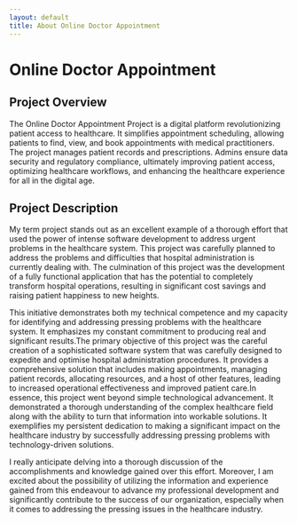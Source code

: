 ```yaml
---
layout: default
title: About Online Doctor Appointment
---
```

# Online Doctor Appointment

## Project Overview
The Online Doctor Appointment Project is a digital platform revolutionizing patient access to healthcare. It simplifies appointment scheduling, allowing patients to find, view, and book appointments with medical practitioners. The project manages patient records and prescriptions. Admins ensure data security and regulatory compliance, ultimately improving patient access, optimizing healthcare workflows, and enhancing the healthcare experience for all in the digital age. 


## Project Description
My term project stands out as an excellent example of a thorough effort that used the power of intense software development to address urgent problems in the healthcare system. This project was carefully planned to address the problems and difficulties that hospital administration is currently dealing with. The culmination of this project was the development of a fully functional application that has the potential to completely transform hospital operations, resulting in significant cost savings and raising patient happiness to new heights.

This initiative demonstrates both my technical competence and my capacity for identifying and addressing pressing problems with the healthcare system. It emphasizes my constant commitment to producing real and significant results.The primary objective of this project was the careful creation of a sophisticated software system that was carefully designed to expedite and optimise hospital administration procedures. It provides a comprehensive solution that includes making appointments, managing patient records, allocating resources, and a host of other features, leading to increased operational effectiveness and improved patient care.In essence, this project went beyond simple technological advancement. It demonstrated a thorough understanding of the complex healthcare field along with the ability to turn that information into workable solutions. It exemplifies my persistent dedication to making a significant impact on the healthcare industry by successfully addressing pressing problems with technology-driven solutions.

I really anticipate delving into a thorough discussion of the accomplishments and knowledge gained over this effort. Moreover, I am excited about the possibility of utilizing the information and experience gained from this endeavour to advance my professional development and significantly contribute to the success of our organization, especially when it comes to addressing the pressing issues in the healthcare industry.

